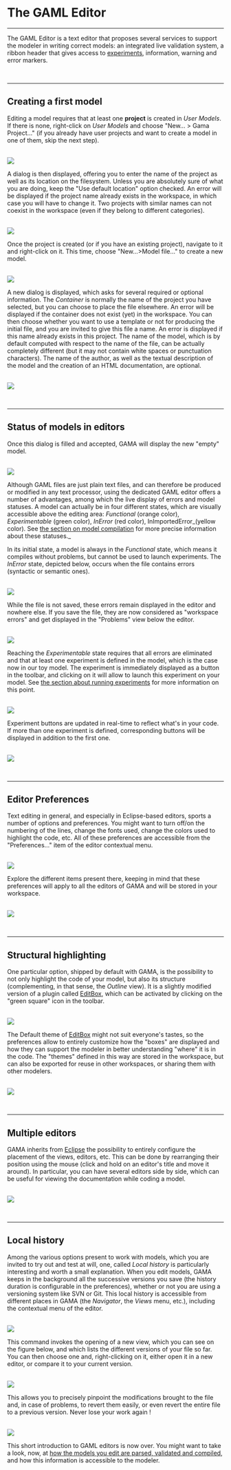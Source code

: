 # The GAML Editor

---

The GAML Editor is a text editor that proposes several services to support the modeler in writing correct models: an integrated live validation system, a ribbon header that gives access to [experiments](G__LaunchingExperiments), information, warning and error markers.



<br />

---

## Creating a first model

Editing a model requires that at least one **project** is created in _User Models_. If there is none, right-click on _User Models_ and choose "New… > Gama Project…" (if you already have user projects and want to create a model in one of them, skip the next step).

<br /> <img src='images/model_edition/1.new_project.png' /> <br />

A dialog is then displayed, offering you to enter the name of the project as well as its location on the filesystem. Unless you are absolutely sure of what you are doing, keep the "Use default location" option checked. An error will be displayed if the project name already exists in the workspace, in which case you will have to change it. Two projects with similar names can not coexist in the workspace (even if they belong to different categories).

<br /> <img src='images/model_edition/2.new_project2.png' /> <br />


Once the project is created (or if you have an existing project), navigate to it and right-click on it. This time, choose "New…>Model file…" to create a new model.

<br /> <img src='images/model_edition/3.new_model.png' /> <br />

A new dialog is displayed, which asks for several required or optional information. The _Container_ is normally the name of the project you have selected, but you can choose to place the file elsewhere. An error will be displayed if the container does not exist (yet) in the workspace. You can then choose whether you want to use a template or not for producing the initial file, and you are invited to give this file a name. An error is displayed if this name already exists in this project. The name of the model, which is by default computed with respect to the name of the file, can be actually completely different (but it may not contain white spaces or punctuation characters). The name of the author, as well as the textual description of the model and the creation of an HTML documentation, are optional.

<br /> <img src='images/model_edition/4.new_model2.png' /> <br />

<br />

---

## Status of models in editors

Once this dialog is filled and accepted, GAMA will display the new "empty" model.

<br /> <img src='images/model_edition/5.view_model.png' /> <br />

Although GAML files are just plain text files, and can therefore be produced or modified in any text processor, using the dedicated GAML editor offers a number of advantages, among which the live display of errors and model statuses. A model can actually be in four different states, which are visually accessible above the editing area: _Functional_ (orange color), _Experimentable_ (green color), _InError_ (red color), InImportedError_(yellow color). See [the section on model compilation](G__ValidationOfModels) for more precise information about these statuses._

In its initial state, a model is always in the _Functional_ state, which means it compiles without problems, but cannot be used to launch experiments. The _InError_ state, depicted below, occurs when the file contains errors (syntactic or semantic ones).

<br /> <img src='images/model_edition/6.view_model_with_error.png' /> <br />

While the file is not saved, these errors remain displayed in the editor and nowhere else. If you save the file, they are now considered as "workspace errors" and get displayed in the "Problems" view below the editor.

<br /> <img src='images/model_edition/7.view_model_with_error_saved.png' /> <br />

Reaching the _Experimentable_ state requires that all errors are eliminated and that at least one experiment is defined in the model, which is the case now in our toy model. The experiment is immediately displayed as a button in the toolbar, and clicking on it will allow to launch this experiment on your model. See [the section about running experiments](G__RunningExperiments) for more information on this point.

<br /> <img src='images/model_edition/9.view_model_with_experiment.png' /> <br />

Experiment buttons are updated in real-time to reflect what's in your code. If more than one experiment is defined, corresponding buttons will be displayed in addition to the first one.

<br /> <img src='images/model_edition/10.view_model_with_3_experiments.png' /> <br />

<br />

---

## Editor Preferences

Text editing in general, and especially in Eclipse-based editors, sports a number of options and preferences. You might want to turn off/on the numbering of the lines, change the fonts used, change the colors used to highlight the code, etc. All of these preferences are accessible from the "Preferences…" item of the editor contextual menu.

<br /> <img src='images/model_edition/10bis.view_model_with_preferences.png' /> <br />

Explore the different items present there, keeping in mind that these preferences will apply to all the editors of GAMA and will be stored in your workspace.

<br /> <img src='images/model_edition/10ter.editor_preferences.png' /> <br />

<br />

---

## Structural highlighting

One particular option, shipped by default with GAMA, is the possibility to not only highlight the code of your model, but also its structure (complementing, in that sense, the _Outline_ view). It is a slightly modified version of a plugin called [EditBox](http://sourceforge.net/projects/editbox/), which can be activated by clicking on the "green square" icon in the toolbar.

<br /> <img src='images/model_edition/11_view_model_with_editbox_default.png' /> <br />

The Default theme of [EditBox](http://sourceforge.net/projects/editbox/) might not suit everyone's tastes, so the preferences allow to entirely customize how the "boxes" are displayed and how they can support the modeler in better understanding "where" it is in the code. The "themes" defined in this way are stored in the workspace, but can also be exported for reuse in other workspaces, or sharing them with other modelers.

<br /> <img src='images/model_edition/13.editbox_preferences.png' /> <br />

<br />

---

## Multiple editors
GAMA inherits from [Eclipse](http://www.eclipse.org) the possibility to entirely configure the placement of the views, editors, etc. This can be done by rearranging their position using the mouse (click and hold on an editor's title and move it around). In particular, you can have several editors side by side, which can be useful for viewing the documentation while coding a model.

<br /> <img src='images/model_edition/14.view_model_side_by_side.png' /> <br />

<br />

---

## Local history
Among the various options present to work with models, which you are invited to try out and test at will, one, called _Local history_ is particularly interesting and worth a small explanation. When you edit models, GAMA keeps in the background all the successive versions you save (the history duration is configurable in the preferences), whether or not you are using a versioning system like SVN or Git. This local history is accessible from different places in GAMA (the _Navigator_, the _Views_ menu, etc.), including the contextual menu of the editor.

<br /> <img src='images/model_edition/15.view_model_with_local_history_menu.png' /> <br />

This command invokes the opening of a new view, which you can see on the figure below, and which lists the different versions of your file so far. You can then choose one and, right-clicking on it, either open it in a new editor, or compare it to your current version.

<br /> <img src='images/model_edition/17.view_model_with_local_history_compare_menu.png' /> <br />

This allows you to precisely pinpoint the modifications brought to the file and, in case of problems, to revert them easily, or even revert the entire file to a previous version. Never lose your work again !

<br /> <img src='images/model_edition/18.view_model_with_local_history_side_by_side.png' /> <br />

This short introduction to GAML editors is now over. You might want to take a look, now, at [how the models you edit are parsed, validated and compiled](G__ValidationOfModels), and how this information is accessible to the modeler.